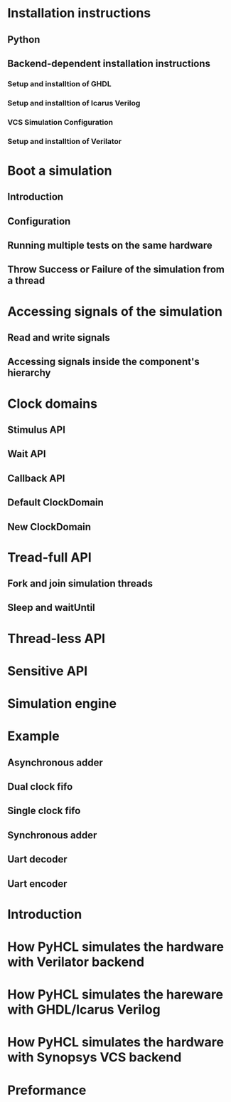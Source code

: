 # Installation instructions
## Python
## Backend-dependent installation instructions
### Setup and installtion of GHDL
### Setup and installtion of Icarus Verilog
### VCS Simulation Configuration
### Setup and installtion of Verilator



# Boot a simulation
## Introduction
## Configuration
## Running multiple tests on the same hardware
## Throw Success or Failure of the simulation from a thread



# Accessing signals of the simulation
## Read and write signals
## Accessing signals inside the component's hierarchy



# Clock domains
## Stimulus API
## Wait API
## Callback API
## Default ClockDomain
## New ClockDomain



# Tread-full API
## Fork and join simulation threads
## Sleep and waitUntil



# Thread-less API



# Sensitive API



# Simulation engine



# Example
## Asynchronous adder
## Dual clock fifo
## Single clock fifo
## Synchronous adder
## Uart decoder
## Uart encoder


# Introduction



# How PyHCL simulates the hardware with Verilator backend



# How PyHCL simulates the hareware with GHDL/Icarus Verilog



# How PyHCL simulates the hardware with Synopsys VCS backend



# Preformance